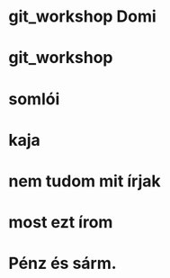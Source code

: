 # git_workshop Domi
# git_workshop
# somlói 
# kaja
# nem tudom mit írjak
# most ezt írom
# Pénz és sárm.